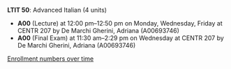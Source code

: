 **LTIT 50**: Advanced Italian (4 units)

- **A00** (Lecture) at 12:00 pm–12:50 pm on Monday, Wednesday, Friday at CENTR 207 by De Marchi Gherini, Adriana (A00693746)
- **A00** (Final Exam) at 11:30 am–2:29 pm on Wednesday at CENTR 207 by De Marchi Gherini, Adriana (A00693746)

[Enrollment numbers over time](./LTIT50.tsv)
